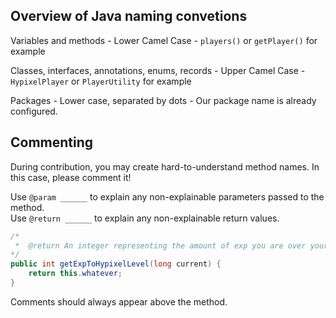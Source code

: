 ## Overview of Java naming convetions
Variables and methods - Lower Camel Case - `players()` or `getPlayer()` for example

Classes, interfaces, annotations, enums, records - Upper Camel Case - `HypixelPlayer` or `PlayerUtility` for example

Packages - Lower case, separated by dots - Our package name is already configured.

## Commenting
During contribution, you may create hard-to-understand method names.
In this case, please comment it!

Use `@param ______` to explain any non-explainable parameters passed to the method.<br/>
Use `@return ______` to explain any non-explainable return values.

```java
/*
 *  @return An integer representing the amount of exp you are over your previous, full level.
*/
public int getExpToHypixelLevel(long current) {
    return this.whatever;
}
```

Comments should always appear above the method.
